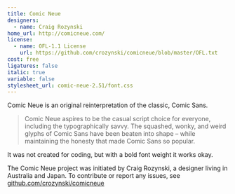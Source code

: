 ```yaml
---
title: Comic Neue
designers:
  - name: Craig Rozynski
home_url: http://comicneue.com/
license:
  - name: OFL-1.1 License
    url: https://github.com/crozynski/comicneue/blob/master/OFL.txt
cost: free
ligatures: false
italic: true
variable: false
stylesheet_url: comic-neue-2.51/font.css
---
```


Comic Neue is an original reinterpretation of the classic, Comic Sans.

> Comic Neue aspires to be the casual script choice for everyone, including the typographically savvy. The squashed, wonky, and weird glyphs of Comic Sans have been beaten into shape – while maintaining the honesty that made Comic Sans so popular.

It was not created for coding, but with a bold font weight it works okay.

The Comic Neue project was initiated by Craig Rozynski, a designer living in Australia and Japan. To contribute or report any issues, see [github.com/crozynski/comicneue](https://github.com/crozynski/comicneue)
